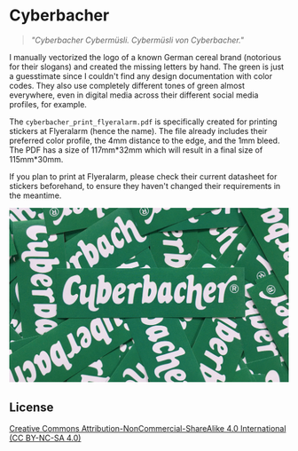 # Cyberbacher

> _"Cyberbacher Cybermüsli. Cybermüsli von Cyberbacher."_

I manually vectorized the logo of a known German cereal brand (notorious for their slogans) and created the missing letters by hand. The green is just a guesstimate since I couldn't find any design documentation with color codes. They also use completely different tones of green almost everywhere, even in digital media across their different social media profiles, for example.

The `cyberbacher_print_flyeralarm.pdf` is specifically created for printing stickers at Flyeralarm (hence the name). The file already includes their preferred color profile, the 4mm distance to the edge, and the 1mm bleed. The PDF has a size of 117mm\*32mm which will result in a final size of 115mm\*30mm.

If you plan to print at Flyeralarm, please check their current datasheet for stickers beforehand, to ensure they haven't changed their requirements in the meantime.

![Cyberbacher Stickers](cyberbacher_stickers.jpg)

## License

[Creative Commons Attribution-NonCommercial-ShareAlike 4.0 International (CC BY-NC-SA 4.0) ](http://creativecommons.org/licenses/by-nc-sa/4.0/)
